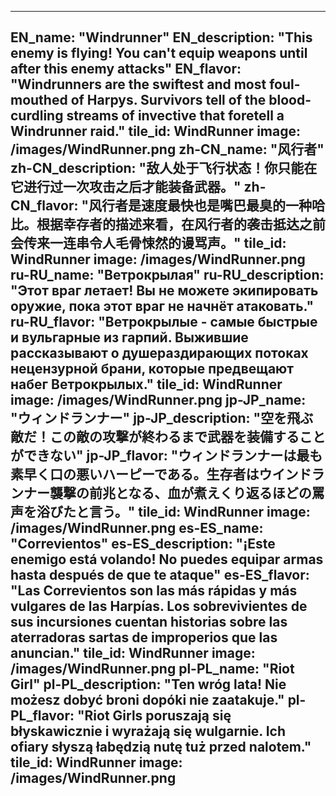 ---

EN_name: "Windrunner"
EN_description: "This enemy is flying!  You can't equip weapons until after this enemy attacks"
EN_flavor: "Windrunners are the swiftest and most foul-mouthed of Harpys. Survivors tell of the blood-curdling streams of invective that foretell a Windrunner raid."
tile_id: WindRunner
image: /images/WindRunner.png
zh-CN_name: "风行者"
zh-CN_description: "敌人处于飞行状态！你只能在它进行过一次攻击之后才能装备武器。"
zh-CN_flavor: "风行者是速度最快也是嘴巴最臭的一种哈比。根据幸存者的描述来看，在风行者的袭击抵达之前会传来一连串令人毛骨悚然的谩骂声。"
tile_id: WindRunner
image: /images/WindRunner.png
ru-RU_name: "Ветрокрылая"
ru-RU_description: "Этот враг летает! Вы не можете экипировать оружие, пока этот враг не начнёт атаковать."
ru-RU_flavor: "Ветрокрылые - самые быстрые и вульгарные из гарпий. Выжившие рассказывают о душераздирающих потоках нецензурной брани, которые предвещают набег Ветрокрылых."
tile_id: WindRunner
image: /images/WindRunner.png
jp-JP_name: "ウィンドランナー"
jp-JP_description: "空を飛ぶ敵だ！この敵の攻撃が終わるまで武器を装備することができない"
jp-JP_flavor: "ウィンドランナーは最も素早く口の悪いハーピーである。生存者はウインドランナー襲撃の前兆となる、血が煮えくり返るほどの罵声を浴びたと言う。"
tile_id: WindRunner
image: /images/WindRunner.png
es-ES_name: "Correvientos"
es-ES_description: "¡Este enemigo está volando! No puedes equipar armas hasta después de que te ataque"
es-ES_flavor: "Las Correvientos son las más rápidas y más vulgares de las Harpías. Los sobrevivientes de sus incursiones cuentan historias sobre las aterradoras sartas de improperios que las anuncian."
tile_id: WindRunner
image: /images/WindRunner.png
pl-PL_name: "Riot Girl"
pl-PL_description: "Ten wróg lata! Nie możesz dobyć broni dopóki nie zaatakuje."
pl-PL_flavor: "Riot Girls poruszają się błyskawicznie i wyrażają się wulgarnie. Ich ofiary słyszą łabędzią nutę tuż przed nalotem."
tile_id: WindRunner
image: /images/WindRunner.png
---